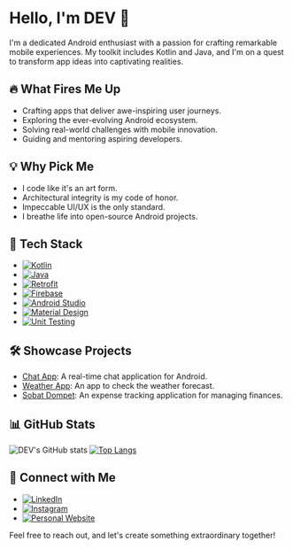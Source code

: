 # Hello, I'm DEV 👋

I'm a dedicated Android enthusiast with a passion for crafting remarkable mobile experiences. My toolkit includes Kotlin and Java, and I'm on a quest to transform app ideas into captivating realities.

## 🔥 What Fires Me Up
- Crafting apps that deliver awe-inspiring user journeys.
- Exploring the ever-evolving Android ecosystem.
- Solving real-world challenges with mobile innovation.
- Guiding and mentoring aspiring developers.

## 💡 Why Pick Me
- I code like it's an art form.
- Architectural integrity is my code of honor.
- Impeccable UI/UX is the only standard.
- I breathe life into open-source Android projects.

## 🚀 Tech Stack
- [![Kotlin](https://img.shields.io/badge/Kotlin-0095D5?style=for-the-badge&logo=kotlin&logoColor=white)](https://kotlinlang.org/)
- [![Java](https://img.shields.io/badge/Java-007396?style=for-the-badge&logo=java&logoColor=white)](https://www.java.com/)
- [![Retrofit](https://img.shields.io/badge/Retrofit-0089B6?style=for-the-badge&logo=square&logoColor=white)](https://square.github.io/retrofit/)
- [![Firebase](https://img.shields.io/badge/Firebase-FFCA28?style=for-the-badge&logo=firebase&logoColor=black)](https://firebase.google.com/)
- [![Android Studio](https://img.shields.io/badge/Android%20Studio-3DDC84?style=for-the-badge&logo=android-studio&logoColor=white)](https://developer.android.com/studio)
- [![Material Design](https://img.shields.io/badge/Material%20Design-757575?style=for-the-badge&logo=material-design&logoColor=white)](https://material.io/)
- [![Unit Testing](https://img.shields.io/badge/Unit%20Testing-009688?style=for-the-badge&logo=testing-library&logoColor=white)](https://developer.android.com/training/testing/unit-testing)

## 🛠️ Showcase Projects
- [Chat App](https://github.com/Imdvlpr99/Chat-App): A real-time chat application for Android.
- [Weather App](https://github.com/Imdvlpr99/WeatherApp): An app to check the weather forecast.
- [Sobat Dompet](https://github.com/Imdvlpr99/Sobat-Dompet): An expense tracking application for managing finances.

## 📊 GitHub Stats
![DEV's GitHub stats](https://github-readme-stats.vercel.app/api?username=Imdvlpr99&show_icons=true&theme=tokyonight&count_private=true&rank_icon=github)
[![Top Langs](https://github-readme-stats.vercel.app/api/top-langs/?username=Imdvlpr99&layout=compact)](https://github.com/anuraghazra/github-readme-stats)

## 🌟 Connect with Me
- [![LinkedIn](https://img.shields.io/badge/LinkedIn-0077B5?style=for-the-badge&logo=linkedin&logoColor=white)](https://www.linkedin.com/in/agung-jaya/)
- [![Instagram](https://img.shields.io/badge/Instagram-E4405F?style=for-the-badge&logo=instagram&logoColor=white)](https://www.instagram.com/yuhu_saps/)
- [![Personal Website](https://img.shields.io/badge/Personal%20Website-000000?style=for-the-badge&logo=world&logoColor=white)](https://imdvlpr.my.id/)

Feel free to reach out, and let's create something extraordinary together!
